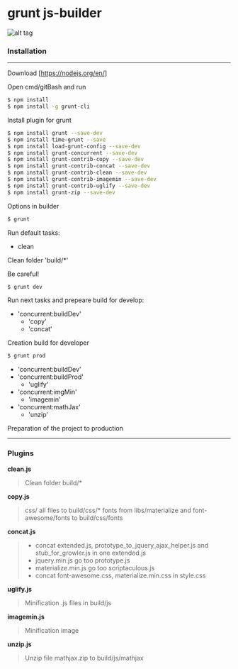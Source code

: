 # grunt js-builder
![alt tag](http://gruntjs.com/img/grunt-logo.svg)
### Installation
****
Download [https://nodejs.org/en/]

Open cmd/gitBash and  run
```sh
$ npm install
$ npm install -g grunt-cli
```
Install plugin for grunt
```sh
$ npm install grunt --save-dev
$ npm install time-grunt --save
$ npm install load-grunt-config --save-dev
$ npm install grunt-concurrent --save-dev
$ npm install grunt-contrib-copy --save-dev
$ npm install grunt-contrib-concat --save-dev
$ npm install grunt-contrib-clean --save-dev
$ npm install grunt-contrib-imagemin --save-dev
$ npm install grunt-contrib-uglify --save-dev
$ npm install grunt-zip --save-dev
```
Options in builder
```sh
$ grunt
```
Run default tasks:
- clean

Clean folder 'build/*'

Be careful!
```sh
$ grunt dev
```
Run next tasks and prepeare build for develop:

- 'concurrent:buildDev'
  - 'copy'
  - 'concat'

Creation build for developer
```sh
$ grunt prod
```
- 'concurrent:buildDev'
- 'concurrent:buildProd'
   - 'uglify'
- 'concurrent:imgMin'
   - 'imagemin'
- 'concurrent:mathJax'
   - 'unzip'

Preparation of the project to production
****
### Plugins
**clean.js**
>Clean folder build/*

**copy.js**
>css/ all files to build/css/*
>fonts from libs/materialize and font-awesome/fonts to build/css/fonts

**concat.js**
> - concat extended.js, prototype_to_jquery_ajax_helper.js and stub_for_growler.js in one extended.js
> - jquery.min.js go too prototype.js
> - materialize.min.js go too scriptaculous.js
> - concat font-awesome.css, materialize.min.css in style.css

**uglify.js**
>Minification .js files in build/js

**imagemin.js**
>Minification image

**unzip.js**
>Unzip file mathjax.zip to build/js/mathjax
